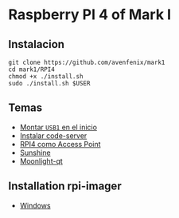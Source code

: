 # Raspberry PI 4 of Mark I

## Instalacion

```
git clone https://github.com/avenfenix/mark1
cd mark1/RPI4
chmod +x ./install.sh
sudo ./install.sh $USER
```

## Temas
- [Montar `USB1` en el inicio](./USB1.md)
- [Instalar code-server](./CODE.md)
- [RPI4 como Access Point](./AP.md)
- [Sunshine](./SUNSHINE.md)
- [Moonlight-qt](https://github.com/moonlight-stream/moonlight-docs/wiki/Installing-Moonlight-Qt-on-Raspberry-Pi-4)

## Installation rpi-imager
- [Windows](https://downloads.raspberrypi.org/imager/imager_latest.exe)


